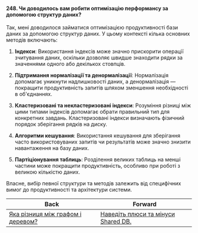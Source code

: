 #### 248. Чи доводилось вам робити оптимізацію перформансу за допомогою структур даних?

Так, мені доводилося займатися оптимізацією продуктивності бази даних за допомогою структур даних. У цьому контексті кілька основних методів включають:

1. **Індекси**: Використання індексів може значно прискорити операції зчитування даних, оскільки дозволяє швидше знаходити рядки за значеннями одного або декількох стовпців.

2. **Підтримання нормалізації та денормалізації**: Нормалізація допомагає уникнути надлишковості даних, а денормалізація — покращити продуктивність запитів шляхом зменшення необхідності в об'єднаннях.

3. **Кластеризовані та некластеризовані індекси**: Розуміння різниці між цими типами індексів допомагає обрати правильний тип для конкретних завдань. Кластеризовані індекси визначають фізичний порядок зберігання рядків на диску.

4. **Алгоритми кешування**: Використання кешування для зберігання часто використовуваних запитів чи результатів може значно знизити навантаження на базу даних.

5. **Партіціонування таблиць**: Розділення великих таблиць на менші частини може покращити продуктивність, особливо при роботі з великою кількістю даних.

Власне, вибір певної структури та методів залежить від специфічних вимог до продуктивності та архітектури системи.

| Back | Forward |
|---|---|
| [Яка різниця між графом і деревом?](/ua/senior/database/what-is-the-difference-between-a-graph-and-a-tree.md)  | [Наведіть плюси та мінуси Shared DB.](/ua/senior/database/what-are-the-pros-and-cons-of-a-shared-database.md) |